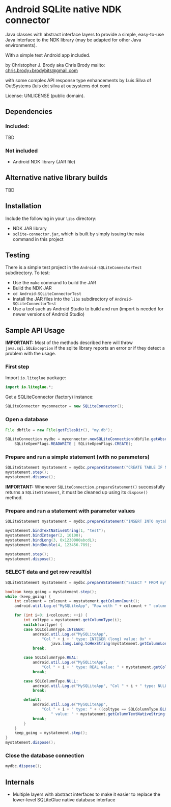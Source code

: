 # Android SQLite native NDK connector

Java classes with abstract interface layers to provide a simple, easy-to-use Java interface to the NDK library (may be adapted for other Java environments).

With a simple test Android app included.

by Christopher J. Brody aka Chris Brody mailto: <chris.brody+brodybits@gmail.com>

with some complex API response type enhancements by Luis Silva of OutSystems (luis dot silva at outsystems dot com)

License: UNLICENSE (public domain).

## Dependencies

### Included:

TBD

### Not included

- Android NDK library (JAR file)

## Alternative native library builds

TBD

## Installation

Include the following in your `libs` directory:

- NDK JAR library
- `sqlite-connector.jar`, which is built by simply issuing the `make` command in this project

## Testing

There is a simple test project in the `Android-SQLiteConnectorTest` subdirectory. To test:

- Use the `make` command to build the JAR
- Build the NDK JAR
- `cd Android-SQLiteConnectorTest`
- Install the JAR files into the `libs` subdirectory of `Android-SQLiteConnectorTest`
- Use a tool such as Android Studio to build and run (import is needed for newer versions of Android Studio)

## Sample API Usage

**IMPORTANT:** Most of the methods described here will throw `java.sql.SQLException` if the sqlite library reports an error or if they detect a problem with the usage.

### First step

Import `io.liteglue` package:

```Java
import io.liteglue.*;
```

Get a SQLiteConnector (factory) instance:

```Java
SQLiteConnector myconnector = new SQLiteConnector();
```

### Open a database

```Java
File dbfile = new File(getFilesDir(), "my.db");

SQLiteConnection mydbc = myconnector.newSQLiteConnection(dbfile.getAbsolutePath(),
    SQLiteOpenFlags.READWRITE | SQLiteOpenFlags.CREATE);
```

### Prepare and run a simple statement (with no parameters)

```Java
SQLiteStatement mystatement = mydbc.prepareStatement("CREATE TABLE IF NOT EXISTS mytable (text1 TEXT, num1 INTEGER, num2 INTEGER, real1 REAL)");
mystatement.step();
mystatement.dispose();
```

**IMPORTANT:** Whenever `SQLiteConnection.prepareStatement()` successfully returns a `SQLiteStatement`, it must be cleaned up using its `dispose()` method.

### Prepare and run a statement with parameter values

```Java
SQLiteStatement mystatement = mydbc.prepareStatement("INSERT INTO mytable (text1, num1, num2, real1) VALUES (?,?,?,?)");

mystatement.bindTextNativeString(1, "test");
mystatement.bindInteger(2, 10100);
mystatement.bindLong(3, 0x1230000abcdL);
mystatement.bindDouble(4, 123456.789);

mystatement.step();
mystatement.dispose();
```

### SELECT data and get row result(s)

```Java
SQLiteStatement mystatement = mydbc.prepareStatement("SELECT * FROM mytable;");

boolean keep_going = mystatement.step();
while (keep_going) {
    int colcount = colcount = mystatement.getColumnCount();
    android.util.Log.e("MySQLiteApp", "Row with " + colcount + " columns");

    for (int i=0; i<colcount; ++i) {
        int coltype = mystatement.getColumnType(i);
        switch(coltype) {
        case SQLColumnType.INTEGER:
            android.util.Log.e("MySQLiteApp",
                "Col " + i + " type: INTEGER (long) value: 0x" +
                    java.lang.Long.toHexString(mystatement.getColumnLong(i)));
            break;

        case SQLColumnType.REAL:
            android.util.Log.e("MySQLiteApp",
                "Col " + i + " type: REAL value: " + mystatement.getColumnDouble(i));
            break;

        case SQLColumnType.NULL:
            android.util.Log.e("MySQLiteApp", "Col " + i + " type: NULL (no value)");
            break;

        default:
            android.util.Log.e("MySQLiteApp",
                "Col " + i + " type: " + ((coltype == SQLColumnType.BLOB) ? "BLOB" : "TEXT") +
                    " value: " + mystatement.getColumnTextNativeString(i));
            break;
        }
    }
    keep_going = mystatement.step();
}
mystatement.dispose();
```

### Close the database connection

```Java
mydbc.dispose();

```

## Internals

- Multiple layers with abstract interfaces to make it easier to replace the lower-level SQLiteGlue native database interface

